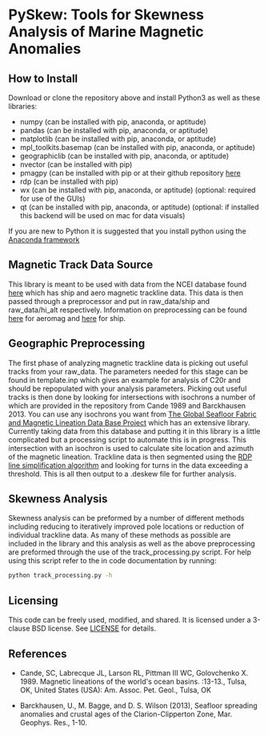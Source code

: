 # PySkew: Tools for Skewness Analysis of Marine Magnetic Anomalies

## How to Install

Download or clone the repository above and install Python3 as well as these libraries:  

- numpy (can be installed with pip, anaconda, or aptitude)
- pandas (can be installed with pip, anaconda, or aptitude)
- matplotlib (can be installed with pip, anaconda, or aptitude)
- mpl\_toolkits.basemap (can be installed with pip, anaconda, or aptitude)
- geographiclib (can be installed with pip, anaconda, or aptitude)
- nvector (can be installed with pip)
- pmagpy (can be installed with pip or at their github repository [here](https://github.com/PmagPy)
- rdp (can be installed with pip)
- wx (can be installed with pip, anaconda, or aptitude) (optional: required for use of the GUIs) 
- qt (can be installed with pip, anaconda, or aptitude) (optional: if installed this backend will be used on mac for data visuals)

If you are new to Python it is suggested that you install python using the [Anaconda framework](https://www.anaconda.com/download)

## Magnetic Track Data Source

This library is meant to be used with data from the NCEI database found [here](https://maps.ngdc.noaa.gov/viewers/geophysics/) which has ship and aero magnetic trackline data. This data is then passed through a preprocessor and put in raw\_data/ship and raw\_data/hi\_alt respectively. Information on preprocessing can be found [here](https://github.com/Caoimhinmg/PySkew/blob/master/raw\_data/hi_alt/README.md) for aeromag and [here](https://github.com/Caoimhinmg/PySkew/blob/master/raw_data/ship/README.md) for ship.

## Geographic Preprocessing

The first phase of analyzing magnetic trackline data is picking out useful tracks from your raw\_data. The parameters needed for this stage can be found in template.inp which gives an example for analysis of C20r and should be repopulated with your analysis parameters. Picking out useful tracks is then done by looking for intersections with isochrons a number of which are provided in the repository from Cande 1989 and Barckhausen 2013. You can use any isochrons you want from [The Global Seafloor Fabric and Magnetic Lineation Data Base Project](http://www.soest.hawaii.edu/PT/GSFML/) which has an extensive library. Currently taking data from this database and putting it in this library is a little complicated but a processing script to automate this is in progress. This intersection with an isochron is used to calculate site location and azimuth of the magnetic lineation. Trackline data is then segmented using the [RDP line simplification algorithm](https://en.wikipedia.org/wiki/Ramer%E2%80%93Douglas%E2%80%93Peucker_algorithm) and looking for turns in the data exceeding a threshold. This is all then output to a .deskew file for further analysis.  

## Skewness Analysis

Skewness analysis can be preformed by a number of different methods including reducing to iteratively improved pole locations or reduction of individual trackline data. As many of these methods as possible are included in the library and this analysis as well as the above preprocessing are preformed through the use of the track\_processing.py script. For help using this script refer to the in code documentation by running:  

```bash
python track_processing.py -h
```

## Licensing

This code can be freely used, modified, and shared. It is licensed under a 3-clause BSD license. See [LICENSE](https://github.com/Rice-Tectonics-Group/PySkew/blob/master/LICENSE) for details.

## References

- Cande, SC, Labrecque JL, Larson RL, Pittman III WC, Golovchenko X.  1989.  Magnetic lineations of the world's ocean basins. :13-13., Tulsa, OK, United States (USA): Am. Assoc. Pet. Geol., Tulsa, OK

- Barckhausen, U., M. Bagge, and D. S. Wilson (2013), Seafloor spreading anomalies and crustal ages of the Clarion-Clipperton Zone, Mar. Geophys. Res., 1-10.
